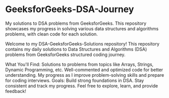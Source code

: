 # GeeksforGeeks-DSA-Journey
My solutions to DSA problems from GeeksforGeeks. This repository showcases my progress in solving various data structures and algorithms problems, with clean code for each solution.

Welcome to my DSA-GeeksforGeeks-Solutions repository!
This repository contains my daily solutions to Data Structures and Algorithms (DSA) problems from GeeksforGeeks structured coding journey.

What You'll Find:
Solutions to problems from topics like Arrays, Strings, Dynamic Programming, etc.
Well-commented and optimized code for better understanding.
My progress as I improve problem-solving skills and prepare for coding interviews.
Goals:
Build strong foundations in DSA.
Stay consistent and track my progress.
Feel free to explore, learn, and provide feedback! 
